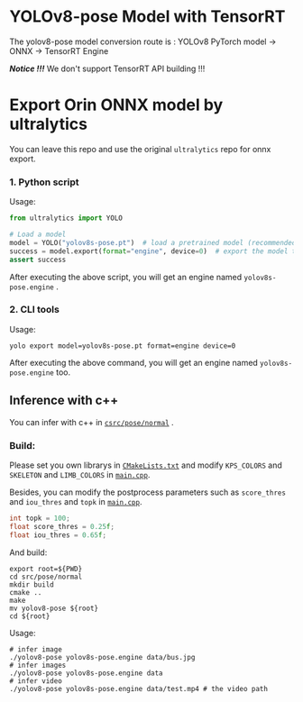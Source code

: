 # YOLOv8-pose Model with TensorRT

The yolov8-pose model conversion route is :
    YOLOv8 PyTorch model -> ONNX -> TensorRT Engine

***Notice !!!*** We don't support TensorRT API building !!!

# Export Orin ONNX model by ultralytics

You can leave this repo and use the original `ultralytics` repo for onnx export.

### 1. Python script

Usage:

```python
from ultralytics import YOLO

# Load a model
model = YOLO("yolov8s-pose.pt")  # load a pretrained model (recommended for training)
success = model.export(format="engine", device=0)  # export the model to engine format
assert success
```

After executing the above script, you will get an engine named `yolov8s-pose.engine` .

### 2. CLI tools

Usage:

```shell
yolo export model=yolov8s-pose.pt format=engine device=0
```

After executing the above command, you will get an engine named `yolov8s-pose.engine` too.

## Inference with c++

You can infer with c++ in [`csrc/pose/normal`](../csrc/pose/normal) .

### Build:

Please set you own librarys in [`CMakeLists.txt`](../csrc/pose/normal/CMakeLists.txt) and modify `KPS_COLORS` and `SKELETON` and  `LIMB_COLORS`  in [`main.cpp`](../csrc/pose/normal/main.cpp).

Besides, you can modify the postprocess parameters such as `score_thres` and `iou_thres` and `topk` in [`main.cpp`](../csrc/pose/normal/main.cpp).

```c++
int topk = 100;
float score_thres = 0.25f;
float iou_thres = 0.65f;
```

And build:

``` shell
export root=${PWD}
cd src/pose/normal
mkdir build
cmake ..
make
mv yolov8-pose ${root}
cd ${root}
```

Usage:

``` shell
# infer image
./yolov8-pose yolov8s-pose.engine data/bus.jpg
# infer images
./yolov8-pose yolov8s-pose.engine data
# infer video
./yolov8-pose yolov8s-pose.engine data/test.mp4 # the video path
```
